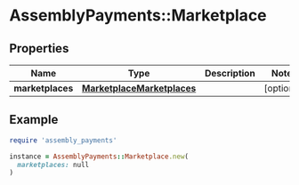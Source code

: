 # AssemblyPayments::Marketplace

## Properties

| Name | Type | Description | Notes |
| ---- | ---- | ----------- | ----- |
| **marketplaces** | [**MarketplaceMarketplaces**](MarketplaceMarketplaces.md) |  | [optional] |

## Example

```ruby
require 'assembly_payments'

instance = AssemblyPayments::Marketplace.new(
  marketplaces: null
)
```

